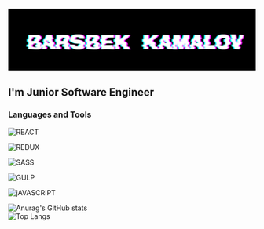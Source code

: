 [![Header](https://github.com/BarsbekKamalov/BarsbekKamalov/blob/main/assets/HEADER.jpg)](https://www.youtube.com/channel/UCXiBz8MfeYu8RMIvlNx5SzA)

## I'm Junior Software Engineer 

### Languages and Tools

![REACT](https://img.shields.io/badge/-REACT-FFFFFF?style=for-the-badge&logo=REACT&logoColor=47c5fb)

![REDUX](https://img.shields.io/badge/-REDUX-FF00FF?style=for-the-badge&logo=REDUX&logoColor=47c5fb)

![SASS](https://img.shields.io/badge/-SASS-C0C0C0?style=for-the-badge&logo=SASS&logoColor=47c5fb)

![GULP](https://img.shields.io/badge/-GULP-000080?style=for-the-badge&logo=GULP&logoColor=47c5fb)

![jAVASCRIPT](https://img.shields.io/badge/-JAVASCRIPT-000000?style=for-the-badge&logo=JAVASCRIPT&logoColor=)




![Anurag's GitHub stats](https://github-readme-stats.vercel.app/api?username=BarsbekKamalov&show_icons=true&theme=tokyonight)
<br/>
![Top Langs](https://github-readme-stats.vercel.app/api/top-langs/?username=BarsbekKamalov&layout=compact)
<br/>

